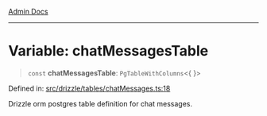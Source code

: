 [Admin Docs](/)

***

# Variable: chatMessagesTable

> `const` **chatMessagesTable**: `PgTableWithColumns`\<\{ \}\>

Defined in: [src/drizzle/tables/chatMessages.ts:18](https://github.com/gautam-divyanshu/talawa-api/blob/de42235531e11387f0ad0479547630845dbc8b37/src/drizzle/tables/chatMessages.ts#L18)

Drizzle orm postgres table definition for chat messages.
